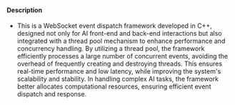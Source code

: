 #### Description
- This is a WebSocket event dispatch framework developed in C++, designed not only for AI front-end and back-end interactions but also integrated with a thread pool mechanism to enhance performance and concurrency handling. By utilizing a thread pool, the framework efficiently processes a large number of concurrent events, avoiding the overhead of frequently creating and destroying threads. This ensures real-time performance and low latency, while improving the system's scalability and stability. In handling complex AI tasks, the framework better allocates computational resources, ensuring efficient event dispatch and response.